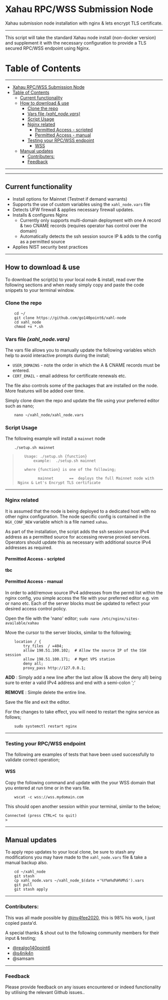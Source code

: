 # Xahau RPC/WSS Submission Node 
Xahau submission node installation with nginx &amp; lets encrypt TLS certificate.

---

This script will take the standard Xahau node install (non-docker version) and supplement it with the necessary configuration to provide a TLS secured RPC/WSS endpoint using Nginx.

# Table of Contents
---

- [Xahau RPC/WSS Submission Node](#xahau-rpcwss-submission-node)
- [Table of Contents](#table-of-contents)
  - [Current functionality](#current-functionality)
  - [How to download \& use](#how-to-download--use)
    - [Clone the repo](#clone-the-repo)
    - [Vars file _(xahl\_node.vars)_](#vars-file-xahl_nodevars)
    - [Script Usage](#script-usage)
    - [Nginx related](#nginx-related)
      - [Permitted Access - scripted](#permitted-access---scripted)
      - [Permitted Access - manual](#permitted-access---manual)
    - [Testing your RPC/WSS endpoint](#testing-your-rpcwss-endpoint)
      - [WSS](#wss)
  - [Manual updates](#manual-updates)
    - [Contributers:](#contributers)
    - [Feedback](#feedback)


---
---

## Current functionality
 - Install options for Mainnet (Testnet if demand warrants)
 - Supports the use of custom variables using the `xahl_node.vars` file
 - Detects UFW firewall & applies necessary firewall updates.
 - Installs & configures Nginx 
   - Currently only supports multi-domain deployment with one A record & two CNAME records (requires operator has control over the domain)
   - Automatically detects the ssh session source IP & adds to the config as a permitted source
 - Applies NIST security best practices
 
---

## How to download & use

To download the script(s) to your local node & install, read over the following sections and when ready simply copy and paste the code snippets to your terminal window.

### Clone the repo

        cd ~/
        git clone https://github.com/go140point6/xahl-node
        cd xahl_node
        chmod +x *.sh



### Vars file _(xahl_node.vars)_

The vars file allows you to manually update the following variables which help to avoid interactive prompts during the install;

- `USER_DOMAINS` - note the order in which the A & CNAME records must be entered.
- `CERT_EMAIL` - email address for certificate renewals etc.

The file also controls some of the packages that are installed on the node. More features will be added over time.

Simply clone down the repo and update the file using your preferred editor such as nano;

        nano ~/xahl_node/xahl_node.vars


### Script Usage

The following example will install a `mainnet` node

        ./setup.sh mainnet

>        Usage: ./setup.sh {function}
>            example:  ./setup.sh mainnet
>
>        where {function} is one of the following;
>
>              mainnet       ==  deploys the full Mainnet node with Nginx & Let's Encrypt TLS certificate

---

### Nginx related

It is assumed that the node is being deployed to a dedicated host with no other nginx configuration. The node specific config is contained in the `NGX_CONF_NEW` variable which is a file named `xahau`.

As part of the installation, the script adds the ssh session source IPv4 address as a permitted source for accessing reverse proxied services. Operators should update this as necessary with additional source IPv4 addresses as required.

#### Permitted Access - scripted

__tbc__



#### Permitted Access - manual

In order to add/remove source IPv4 addresses from the permit list within the nginx config, you simple access the file with your preferred editor e.g. vim or nano etc.  Each of the server blocks must be updated to reflect your desired access control policy.

Open the file with the 'nano' editor;
`sudo nano /etc/nginx/sites-available/xahau`

Move the cursor to the server blocks, similar to the following;

        location / {
            try_files  / =404;
            allow 198.51.100.102;  # Allow the source IP of the SSH session
            allow 198.51.100.171;  # Mgmt VPS station
	        deny all;
            proxy_pass http://127.0.0.1;

__ADD__ : Simply add a new line after the last allow (& above the deny all) being sure to enter a valid IPv4 address and end with a semi-colon '*_;_*'

__REMOVE__ : Simple delete the entire line.

Save the file and exit the editor.

For the changes to take effect, you will need to restart the nginx service as follows;

        sudo systemctl restart nginx


---

### Testing your RPC/WSS endpoint

The following are examples of tests that have been used successfully to validate correct operation;


#### WSS

Copy the following command and update with the your WSS domain that you entered at run time or in the vars file.

        wscat -c wss://wss.mydomain.com

This should open another session within your terminal, similar to the below;

    Connected (press CTRL+C to quit)
    >

---

## Manual updates

To apply repo updates to your local clone, be sure to stash any modifications you may have made to the `xahl_node.vars` file & take a manual backup also.

        cd ~/xahl_node
        git stash
        cp xahl_node.vars ~/xahl_node_$(date +'%Y%m%d%H%M%S').vars
        git pull
        git stash apply

---

### Contributers: 
This was all made possible by [@inv4fee2020](https://github.com/inv4fee2020/), this is 98% his work, I just copied pasta'd.

A special thanks & shout out to the following community members for their input & testing;
- [@realgo140point6](https://github.com/go140point6)
- [@s4njk4n](https://github.com/s4njk4n)
- @samsam

---

### Feedback
Please provide feedback on any issues encountered or indeed functionality by utilising the relevant Github issues..
